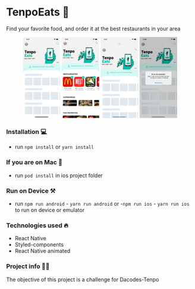 # TenpoEats 🍔
Find your favorite food, and order it at the best restaurants in your area

<p align="center">
<img src= "https://github.com/Alonxx/TenpoEats/blob/master/imageMuestra-A.png?raw=true" width= "20%">
<img src= "https://github.com/Alonxx/TenpoEats/blob/master/imageMuestra-B.png?raw=true" width= "20%">
<img src= "https://github.com/Alonxx/TenpoEats/blob/master/imageMuestra-C.png?raw=true" width= "20%">
<img src= "https://github.com/Alonxx/TenpoEats/blob/master/imageMuestra-D.png?raw=true" width= "20%">
 </p>
 
 

 
### Installation 💻

- run `npm install` or `yarn install`

### If you are on Mac 🍎
 
 - run `pod install` in ios project folder
 
 ### Run on Device ⚒️

- run `npm run android` - `yarn run android` or  -`npm run ios` - `yarn run ios` to run on device or emulator

### Technologies used 🔥

- React Native
- Styled-components
- React Native animated

### Project info 👨‍💻

The objective of this project is a challenge for Dacodes-Tenpo




